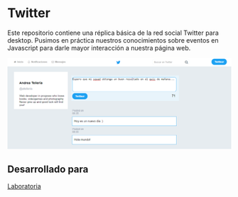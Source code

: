# Twitter
Este repositorio contiene una réplica básica de la red social Twitter para desktop. Pusimos en práctica nuestros conocimientos sobre eventos en Javascript para darle mayor interacción a nuestra página web.

![Sin titulo](assets/images/captura-twitter.png)  

## Desarrollado para 
[Laboratoria](http://laboratoria.la)

